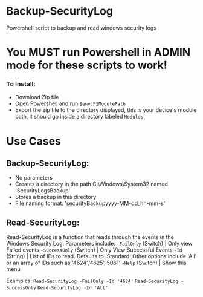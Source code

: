 # Backup-SecurityLog
Powershell script to backup and read windows security logs

# You MUST run Powershell in ADMIN mode for these scripts to work!

### To install: 
- Download Zip file 
- Open Powershell and run `$env:PSModulePath`
- Export the zip file to the directory displayed, this is your device's module path, it should go inside a directory labeled `Modules`

# Use Cases

## Backup-SecurityLog:
* No parameters
* Creates a directory in the path C:\Windows\System32 named 'SecurityLogsBackup'
* Stores a backup in this directory
* File naming format: 'securityBackupyyyy-MM-dd_hh-mm-s'

## Read-SecurityLog:
Read-SecurityLog is a function that reads through the events in the Windows Security Log.
Parameters include:
`-FailOnly` (Switch)     | Only view Failed events
`-SuccessOnly` (Switch)  | Only View Successful Events
`-Id` (String)           | List of IDs to read. Defaults to 'Standard' Other options include 'All' or an array of IDs such as '4624','4625','5061'
`-Help` (Switch)         | Show this menu

Examples:
`Read-SecurityLog -FailOnly -Id '4624'`
`Read-SecurityLog -SuccessOnly`
`Read-SecurityLog -Id 'All'`